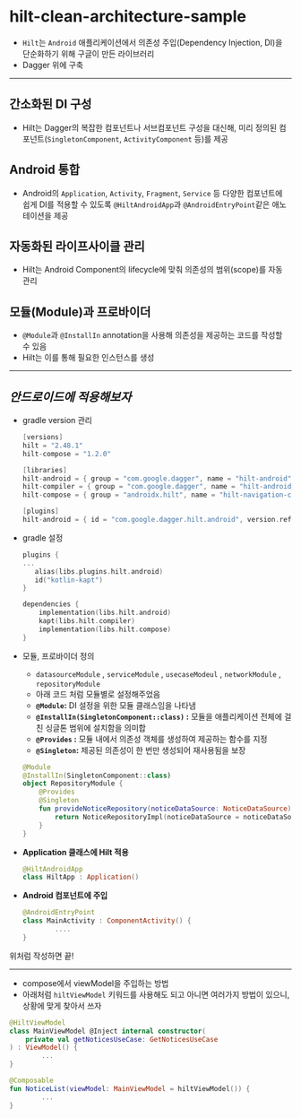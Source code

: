 # hilt-clean-architecture-sample



- `Hilt`는 `Android` 애플리케이션에서 의존성 주입(Dependency Injection, DI)을 단순화하기 위해 구글이 만든 라이브러리
- Dagger 위에 구축

---

## **간소화된 DI 구성**

- Hilt는 Dagger의 복잡한 컴포넌트나 서브컴포넌트 구성을 대신해, 미리 정의된 컴포넌트(`SingletonComponent`, `ActivityComponent` 등)를 제공

## **Android 통합**

- Android의 `Application`, `Activity`, `Fragment`, `Service` 등 다양한 컴포넌트에 쉽게 DI를 적용할 수 있도록 `@HiltAndroidApp`과 `@AndroidEntryPoint`같은 애노테이션을 제공

## **자동화된 라이프사이클 관리**

- Hilt는 Android Component의 lifecycle에 맞춰 의존성의 범위(scope)를 자동 관리

## **모듈(Module)과 프로바이더**

- `@Module`과 `@InstallIn` annotation을 사용해 의존성을 제공하는 코드를 작성할 수 있음
- Hilt는 이를 통해 필요한 인스턴스를 생성

---

## *안드로이드에 적용해보자*

- gradle version 관리
    
    ```kotlin
    [versions]
    hilt = "2.48.1"
    hilt-compose = "1.2.0"
    
    [libraries]
    hilt-android = { group = "com.google.dagger", name = "hilt-android", version.ref = "hilt" }
    hilt-compiler = { group = "com.google.dagger", name = "hilt-android-compiler", version.ref = "hilt" }
    hilt-compose = { group = "androidx.hilt", name = "hilt-navigation-compose", version.ref = "hilt-compose" }
    
    [plugins]
    hilt-android = { id = "com.google.dagger.hilt.android", version.ref = "hilt" }
    ```
    
- gradle 설정
    
    ```kotlin
    plugins {
    ...
       alias(libs.plugins.hilt.android)
       id("kotlin-kapt")
    }
    
    dependencies {
        implementation(libs.hilt.android)
        kapt(libs.hilt.compiler)
        implementation(libs.hilt.compose)
    }
    ```
    

- 모듈, 프로바이더 정의
    - `datasourceModule` , `serviceModule` , `usecaseModeul` , `networkModule` , `repositoryModule`
    - 아래 코드 처럼 모듈별로 설정해주었음
    - **`@Module`:** DI 설정을 위한 모듈 클래스임을 나타냄
    - **`@InstallIn(SingletonComponent::class)` :** 모듈을 애플리케이션 전체에 걸친 싱글톤 범위에 설치함을 의미합
    - **`@Provides` :** 모듈 내에서 의존성 객체를 생성하여 제공하는 함수를 지정
    - **`@Singleton`:** 제공된 의존성이 한 번만 생성되어 재사용됨을 보장
    
    ```kotlin
    @Module
    @InstallIn(SingletonComponent::class)
    object RepositoryModule {
        @Provides
        @Singleton
        fun provideNoticeRepository(noticeDataSource: NoticeDataSource): NoticeRepository {
            return NoticeRepositoryImpl(noticeDataSource = noticeDataSource)
        }
    }
    ```
    
- **Application 클래스에 Hilt 적용**
    
    ```kotlin
    @HiltAndroidApp
    class HiltApp : Application()
    ```
    
- **Android 컴포넌트에 주입**
    
    ```kotlin
    @AndroidEntryPoint
    class MainActivity : ComponentActivity() {
    		....
    }
    ```
    

위처럼 작성하면 끝!

---

- compose에서 viewModel을 주입하는 방법
- 아래처럼  `hiltViewModel` 키워드를 사용해도 되고 아니면 여러가지 방법이 있으니, 상황에 맞게 찾아서 쓰자

```kotlin
@HiltViewModel
class MainViewModel @Inject internal constructor(
    private val getNoticesUseCase: GetNoticesUseCase
) : ViewModel() {
		...
}
```

```kotlin
@Composable
fun NoticeList(viewModel: MainViewModel = hiltViewModel()) {
		...
}
```
